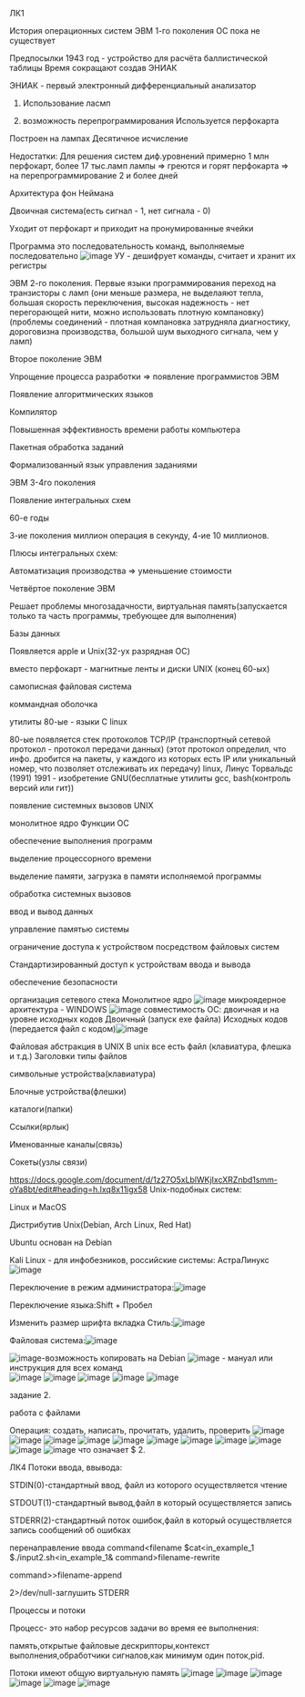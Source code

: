 ЛК1

История операционных систем ЭВМ 1-го поколения ОС пока не существует

Предпосылки 1943 год - устройство для расчёта баллистической таблицы Время сокращают создав ЭНИАК

ЭНИАК - первый электронный дифференциальный анализатор

1. Использование ласмп

3. возможность перепрограммирования Используется перфокарта

Построен на лампах Десятичное исчисление

Недостатки: Для решения систем диф.уровнений примерно 1 млн перфокарт, более 17 тыс.ламп лампы => греются и горят перфокарта => на перепрограммирование 2 и более дней

Архитектура фон Неймана

Двоичная система(есть сигнал - 1, нет сигнала - 0)

Уходит от перфокарт и приходит на пронумированные ячейки

Программа это последовательность команд, выполняемые последовательно ![image](https://user-images.githubusercontent.com/97913101/216907621-a5f74f8d-e820-404d-adea-8f6de9ba1e28.png) УУ - дешифрует команды, считает и хранит их регистры

ЭВМ 2-го поколения. Первые языки программирования переход на транзисторы с ламп (они меньше размера, не выделаяют тепла, большая скорость переключения, высокая надежность - нет перегорающей нити, можно использовать плотную компановку) (проблемы соединений - плотная компановка затрудняла диагностику, дороговизна производства, большой шум выходного сигнала, чем у ламп)


Второе поколение ЭВМ

Упрощение процесса разработки => появление программистов ЭВМ

 Появление алгоритмических языков
 
 Компилятор
 
Повышенная эффективность времени работы компьютера

 Пакетная обработка заданий
 
 Формализованный язык управления заданиями
 
ЭВМ 3-4го поколения

Появление интегральных схем

60-е годы

3-ие поколения миллион операция в секунду, 4-ие 10 миллионов.

Плюсы интегральных схем:

 Автоматизация производства => уменьшение стоимости
 
Четвёртое поколение ЭВМ

Решает проблемы многозадачности, виртуальная память(запускается только та часть программы, требующее для выполнения)

Базы данных

Появляется apple и Unix(32-ух разрядная ОС)

вместо перфокарт - магнитные ленты и диски UNIX (конец 60-ых)

самописная файловая система

коммандная оболочка

утилиты 80-ые - языки С linux

80-ые появляется стек протоколов TCP/IP (транспортный сетевой протокол - протокол передачи данных) (этот протокол определил, что инфо. дробится на пакеты, у каждого из которых есть IP или уникальный номер, что позволяет отслеживать их передачу) linux, Линус Торвальдс (1991) 1991 - изобретение GNU(бесплатные утилиты gcc, bash(контроль версий или гит))

появление системных вызовов UNIX

монолитное ядро Функции ОС


обеспечение выполнения программ

выделение процессорного времени

выделение памяти, загрузка в памяти исполняемой программы

обработка системных вызовов

ввод и вывод данных

управление памятью системы

ограничение доступа к устройством посредством файловых систем

Стандартизированный доступ к устройствам ввода и вывода

обеспечение безопасности

организация сетевого стека Монолитное ядро ![image](https://user-images.githubusercontent.com/97913101/216907874-3f0def0a-9271-4b01-beda-bc10734ca0ff.png) микроядерное архитектура - WINDOWS ![image](https://user-images.githubusercontent.com/97913101/216908010-473dba25-a004-4b5d-bb4a-b6d33a00004b.png) совместимость ОС: двоичная и на уровне исходных кодов Двоичный (запуск exe файла) Исходных кодов (передается файл с кодом)![image](https://user-images.githubusercontent.com/97913101/216908201-8bd0f4a9-1b65-4c04-a754-02ba1c8c5f14.png)

Файловая абстракция в UNIX В unix все есть файл (клавиатура, флешка и т.д.) Заголовки типы файлов

символьные устройства(клавиатура)

Блочные устройства(флешки)

каталоги(папки)

Ссылки(ярлык)

Именованные каналы(связь)


Сокеты(узлы связи)

https://docs.google.com/document/d/1z27O5xLblWKjIxcXRZnbd1smm-oYa8bt/edit#heading=h.lxq8x11igx58 Unix-подобных систем:

Linux и MacOS

Дистрибутив Unix(Debian, Arch Linux, Red Hat)

Ubuntu основан на Debian

Kali Linux - для инфобезников, российские системы: АстраЛинукс ![image](https://user-images.githubusercontent.com/97913101/216908329-4bf2f398-f744-4819-bca1-33a22742a302.png)

Переключение в режим администратора:![image](https://user-images.githubusercontent.com/97913101/216908388-4998c0cd-4f69-4a8d-a548-e834ef4f4015.png)

Переключение языка:Shift + Пробел

Изменить размер шрифта вкладка Стиль:![image](https://user-images.githubusercontent.com/97913101/216908482-0d556a02-7053-41ee-975e-e3e7a4c136eb.png)

Файловая система:![image](https://user-images.githubusercontent.com/97913101/216908664-01b8d3a1-1f25-4380-9503-4ddfbd0ccd07.png)

![image](https://user-images.githubusercontent.com/97913101/216908783-28ec4b71-b98e-4965-ba1f-68571fc8c3e5.png)-возможность копировать на Debian ![image](https://user-images.githubusercontent.com/97913101/216909192-13b0c26b-b069-4d81-9c53-09fcc8e0e1e2.png) - мануал или инструкция для всех команд  
![image](https://user-images.githubusercontent.com/97913101/216909492-6a43aeb4-8dfb-4284-9aac-e31d41048b0d.png)
![image](https://user-images.githubusercontent.com/97913101/216909593-c0564d7e-2c0c-4e9e-8cff-c77bde0117e5.png)
![image](https://user-images.githubusercontent.com/97913101/216909693-0ed3f218-01a1-469d-bab8-e4b606f73a70.png)
![image](https://user-images.githubusercontent.com/97913101/216909791-47417fd6-4ef3-45cf-9d19-76885cdbc987.png)
![image](https://user-images.githubusercontent.com/97913101/216909907-069d8e15-97c2-476a-b4e7-7e12e23606b1.png)

задание 2.

работа с файлами

Операция: создать, написать, прочитать, удалить, проверить 
![image](https://user-images.githubusercontent.com/97913101/216910008-bd60cfd0-71fb-4076-9447-9d4935830ab1.png)
![image](https://user-images.githubusercontent.com/97913101/216910081-7dc67bf2-3833-4044-bbf1-11c541b19621.png)
![image](https://user-images.githubusercontent.com/97913101/216910134-978aa7b9-fc33-4e7d-9251-771448b42919.png)
![image](https://user-images.githubusercontent.com/97913101/216910198-18c3457b-dcb3-4807-b275-c574964f74a5.png)
![image](https://user-images.githubusercontent.com/97913101/216910237-252c130b-3e53-4e72-86f6-64dc8ae97ee7.png)
![image](https://user-images.githubusercontent.com/97913101/216910390-5fde6fdd-5ccd-406c-950a-73234a8f7960.png)
![image](https://user-images.githubusercontent.com/97913101/217460161-46d2e37b-ebbf-4e1d-b219-477caefea357.png)
![image](https://user-images.githubusercontent.com/97913101/217460208-7907e361-a68a-43c5-a82a-6d085e36ec18.png)
![image](https://user-images.githubusercontent.com/97913101/217460252-a98e507c-90cf-4d8d-8eca-4231e81144fd.png)
![image](https://user-images.githubusercontent.com/97913101/217460281-be553bf8-d4cc-4082-879b-a18714d77e42.png)
![image](https://user-images.githubusercontent.com/97913101/217460416-01d54fc6-96b1-4113-95fb-bca99270dec3.png)
что означает $ 2.

ЛК4
Потоки ввода, ввывода:

STDIN(0)-стандартный ввод, файл из которого осуществляется чтение

STDOUT(1)-стандартный вывод,файл в который осуществляется запись

STDERR(2)-стандартный поток ошибок,файл в который осуществляется запись сообщений об ошибках

перенаправление ввода command<filename
                                       $cat<in_example_1
                                       $./input2.sh<in_example_1&
command>filename-rewrite 

command>>filename-append

2>/dev/null-заглушить STDERR

Процессы и потоки

Процесс- это набор ресурсов задачи во время ее выполнения:

память,открытые файловые дескрипторы,контекст выполнения,обработчики сигналов,как минимум один поток,pid.

Потоки имеют общую виртуальную память
![image](https://user-images.githubusercontent.com/97913101/217463528-2a542ee2-a12e-4b0e-80d2-84e1dd1a3d71.png)
![image](https://user-images.githubusercontent.com/97913101/217463614-77199431-5df1-418b-a191-2810b2cba61f.png)
![image](https://user-images.githubusercontent.com/97913101/217464165-6d1bed1c-b578-47fe-9ced-ba37b0970387.png)
![image](https://user-images.githubusercontent.com/97913101/217464282-4fc0acf4-0922-4525-ba75-a5f9f6ff1a97.png)
![image](https://user-images.githubusercontent.com/97913101/217464430-51d25537-4bd2-4df5-aa58-e63a835aa843.png)
![image](https://user-images.githubusercontent.com/97913101/217464751-3166bb10-9f3f-46ea-a26f-3b4496bc0229.png)


